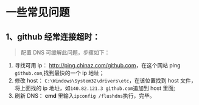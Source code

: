 # 一些常见问题

## 1、github 经常连接超时：

> 配置 DNS 可缓解此问题，步骤如下：

1.  寻找可用 ip：
    <http://ping.chinaz.com/github.com>，在这个网站 ping `github.com`,找到最快的一个 ip 地址；
2.  修改 host：
    `C:\Windows\System32\drivers\etc`，在该位置找到 host 文件，将上面找的 ip 地址，如`140.82.121.3 github.com`追加到 host 里面;
3.  刷新 DNS：
    **cmd** 里输入`ipconfig /flushdns`执行，完毕。
